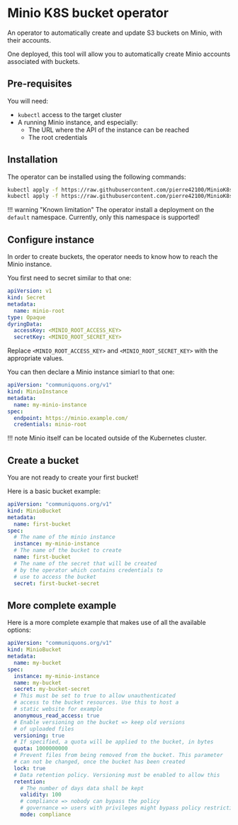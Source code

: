 # Minio K8S bucket operator

An operator to automatically create and update S3 buckets on Minio, with their accounts.

One deployed, this tool will allow you to automatically create Minio accounts associated with buckets.


## Pre-requisites
You will need:

* `kubectl` access to the target cluster
* A running Minio instance, and especially:
    * The URL where the API of the instance can be reached
    * The root credentials


## Installation
The operator can be installed using the following commands:

```bash
kubectl apply -f https://raw.githubusercontent.com/pierre42100/MinioK8sBuckets/master/yaml/crd.yaml
kubectl apply -f https://raw.githubusercontent.com/pierre42100/MinioK8sBuckets/master/yaml/deployment.yaml
```

!!! warning "Known limitation"
    The operator install a deployment on the `default` namespace. Currently, only this namespace is supported!

## Configure instance
In order to create buckets, the operator needs to know how to reach the Minio instance.

You first need to secret similar to that one:

```yaml
apiVersion: v1
kind: Secret
metadata:
  name: minio-root
type: Opaque
dyringData:
  accessKey: <MINIO_ROOT_ACCESS_KEY>
  secretKey: <MINIO_ROOT_SECRET_KEY>
```

Replace `<MINIO_ROOT_ACCESS_KEY>` and `<MINIO_ROOT_SECRET_KEY>` with the appropriate values.



You can then declare a Minio instance simiarl to that one:

```yaml
apiVersion: "communiquons.org/v1"
kind: MinioInstance
metadata:
  name: my-minio-instance
spec:
  endpoint: https://minio.example.com/
  credentials: minio-root
```

!!! note
    Minio itself can be located outside of the Kubernetes cluster.


## Create a bucket
You are not ready to create your first bucket!

Here is a basic bucket example:

```yaml
apiVersion: "communiquons.org/v1"
kind: MinioBucket
metadata:
  name: first-bucket
spec:
  # The name of the minio instance
  instance: my-minio-instance
  # The name of the bucket to create
  name: first-bucket
  # The name of the secret that will be created
  # by the operator which contains credentials to 
  # use to access the bucket
  secret: first-bucket-secret
```

## More complete example
Here is a more complete example that makes use of all the available options:

```yaml
apiVersion: "communiquons.org/v1"
kind: MinioBucket
metadata:
  name: my-bucket
spec:
  instance: my-minio-instance
  name: my-bucket
  secret: my-bucket-secret
  # This must be set to true to allow unauthenticated
  # access to the bucket resources. Use this to host a
  # static website for example
  anonymous_read_access: true
  # Enable versioning on the bucket => keep old versions
  # of uploaded files
  versioning: true
  # If specified, a quota will be applied to the bucket, in bytes
  quota: 1000000000
  # Prevent files from being removed from the bucket. This parameter
  # can not be changed, once the bucket has been created
  lock: true
  # Data retention policy. Versioning must be enabled to allow this
  retention:
    # The number of days data shall be kept
    validity: 100
    # compliance => nobody can bypass the policy
    # governance => users with privileges might bypass policy restrictions
    mode: compliance
```